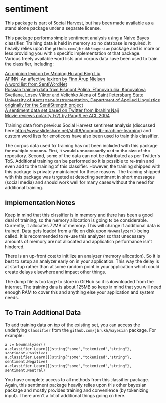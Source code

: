 # sentiment

This package is part of Social Harvest, but has been made available as a stand alone package under a separate license. 

This package performs simple sentiment analysis using a Naive Bayes classifier. Training data is held in memory so no database is required. It heavily 
relies upon the ```github.com/jbrukh/bayesian``` package and is more or less providing you with a specific implementation of that package.    
Various freely available word lists and corpus data have been used to train the classifier, including:

[An opinion lexicon by Minqing Hu and Bing Liu](http://www.cs.uic.edu/~liub/FBS/sentiment-analysis.html)    
[AFINN: An affective lexicon by Finn Årup Nielsen](http://neuro.imm.dtu.dk/wiki/AFINN)    
[A word list from SentiWordNet](http://sentiwordnet.isti.cnr.it/)    
[Russian training data from Eismont Polina, Efanova Iuliia, Konovalova Svetlana, Losev Viktor and Velichko Alena of Saint Petersburg State University of Aerospace Instrumentation, Department of Applied Linguistics originally for the SentiStrength project](http://sentistrength.wlv.ac.uk)    
[A sentiment data set based on Twitter from Ibrahim Naji](http://thinknook.com/twitter-sentiment-analysis-training-corpus-dataset-2012-09-22)    
[Movie reviews polarity (v2) by Pang/Lee ACL 2004](http://www.cs.cornell.edu/People/pabo/movie-review-data)    

Training data from previous Social Harvest sentiment analysis (discussed here http://www.slideshare.net/shift8/mongodb-machine-learning) and custom word lists for emoticons have also been used to train this classifier. 

The corpus data used for training has not been included with this package for multiple reasons. First, it would unnecessarily add to the size of the repository. Second, some of the data 
can not be distributed as per Twitter's ToS. Additional training can be performed so it is possible to re-train and even add to the training of this classifier. However, the training 
shipped with this package is privately maintained for these reasons. The training shipped with this package was targeted at detecting sentiment in short messages (social media) and 
should work well for many cases without the need for additional training.

## Implementation Notes

Keep in mind that this classifier is in memory and there has been a good deal of training, so the memory allocation is going to be considerable. Currently, it allocates 72MB of memory. 
This will change if additional data is trained. Data gets loaded from a file on disk upon ```NewAnalyzer()``` being called. It is recommended to re-use this analyzer so that unecessary 
amounts of memory are not allocated and application performance isn't hindered.

There is an up-front cost to initilize an analyzer (memory allocation). So it is best to setup an analyzer early on in your application. This way the delay is at startup rather 
than at some random point in your application which could create delays elsewhere and impact other things.

The dump file is too large to store in GitHub so it is downloaded from the internet. The training data is about 125MB so keep in mind that you will need enough RAM to cover this and 
anything else your application and system needs.

## To Train Additional Data

To add training data on top of the existing set, you can access the underlying ```Classifier``` from the ```github.com/jbrukh/bayesian``` package. For example:    
```
a := NewAnalyzer()    
a.classifier.Learn([]string{"some","tokenized","string"}, sentiment.Positive)    
a.classifier.Learn([]string{"some","tokenized","string"}, sentiment.Negative)    
a.classifier.Learn([]string{"some","tokenized","string"}, sentiment.Neutral)
```

You have complete access to all methods from this classifier package. Again, this sentiment package heavily relies upon this other bayesian package and mostly provides training and 
convenience (by tokenizing input). There aren't a lot of additional things going on here.
